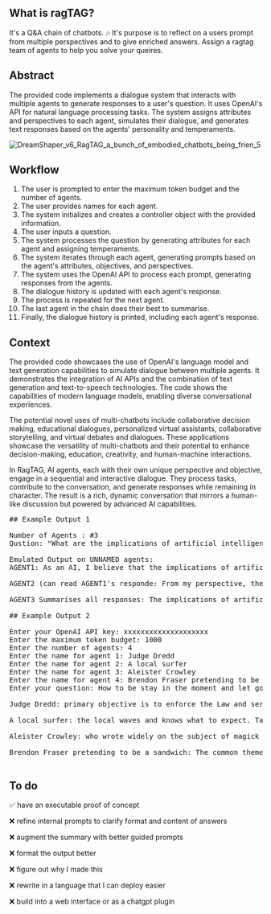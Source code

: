 ## What is ragTAG?

It's a Q&A chain of chatbots. 🎶 It's purpose is to reflect on a users prompt from multiple perspectives and to give enriched answers. Assign a ragtag team of agents to help you solve your queires.  

## Abstract

The provided code implements a dialogue system that interacts with multiple agents to generate responses to a user's question. It uses OpenAI's API for natural language processing tasks. The system assigns attributes and perspectives to each agent, simulates their dialogue, and generates text responses based on the agents' personality and temperaments. 

![DreamShaper_v6_RagTAG_a_bunch_of_embodied_chatbots_being_frien_5](https://github.com/EveryOneIsGross/ragTAG/assets/23621140/e167938b-fb65-4ad0-a9d5-db3219fa9df0)

## Workflow

1. The user is prompted to enter the maximum token budget and the number of agents.
2. The user provides names for each agent.
3. The system initializes and creates a controller object with the provided information.
4. The user inputs a question.
5. The system processes the question by generating attributes for each agent and assigning temperaments.
6. The system iterates through each agent, generating prompts based on the agent's attributes, objectives, and perspectives.
7. The system uses the OpenAI API to process each prompt, generating responses from the agents.
8. The dialogue history is updated with each agent's response.
9. The process is repeated for the next agent.
10. The last agent in the chain does their best to summarise.
11. Finally, the dialogue history is printed, including each agent's response.

## Context

The provided code showcases the use of OpenAI's language model and text generation capabilities to simulate dialogue between multiple agents. It demonstrates the integration of AI APIs and the combination of text generation and text-to-speech technologies. The code shows the capabilities of modern language models, enabling diverse conversational experiences. 

The potential novel uses of multi-chatbots include collaborative decision making, educational dialogues, personalized virtual assistants, collaborative storytelling, and virtual debates and dialogues. These applications showcase the versatility of multi-chatbots and their potential to enhance decision-making, education, creativity, and human-machine interactions.

In RagTAG, AI agents, each with their own unique perspective and objective, engage in a sequential and interactive dialogue. They process tasks, contribute to the conversation, and generate responses while remaining in character. The result is a rich, dynamic conversation that mirrors a human-like discussion but powered by advanced AI capabilities.

<pre>
## Example Output 1

Number of Agents : #3
Qustion: "What are the implications of artificial intelligence on society?"

Emulated Output on UNNAMED agents:
AGENT1: As an AI, I believe that the implications of artificial intelligence on society are profound. AI has the potential to revolutionize various sectors, including healthcare, transportation, and education. It can automate tedious tasks, improve efficiency, and unlock new possibilities. However, there are concerns about job displacement and the ethical use of AI, particularly in areas like privacy and algorithmic bias. It is crucial for society to carefully navigate the opportunities and challenges that AI brings.

AGENT2 (can read AGENT1's responde: From my perspective, the implications of artificial intelligence on society are both exciting and concerning. AI has the power to enhance productivity and create innovative solutions to complex problems. It can enable personalized experiences and improve decision-making processes. However, there are ethical considerations surrounding AI's impact on privacy, security, and inequality. Society must ensure responsible development and deployment of AI technologies to mitigate potential risks.

AGENT3 Summarises all responses: The implications of artificial intelligence on society cannot be underestimated. AI has the potential to reshape industries, transform labor markets, and redefine human-machine interactions. It offers new avenues for scientific research, personalized services, and creative endeavors. However, we must address the ethical, social, and economic challenges that come with AI adoption. Ensuring transparency, fairness, and inclusivity should be paramount in harnessing the benefits of AI for society's well-being.

## Example Output 2

Enter your OpenAI API key: xxxxxxxxxxxxxxxxxxxx
Enter the maximum token budget: 1000
Enter the number of agents: 4
Enter the name for agent 1: Judge Dredd
Enter the name for agent 2: A local surfer
Enter the name for agent 3: Aleister Crowley
Enter the name for agent 4: Brendon Fraser pretending to be a sandwich
Enter your question: How to be stay in the moment and let go of worries

Judge Dredd: primary objective is to enforce the Law and serve justice. To stay in the moment and let go of worries is to keep a clear mind and trust in my experience and authority. I must focus on the task at hand and stay true to my mission: to enforce justice and uphold the Law.

A local surfer: the local waves and knows what to expect. Taking the time to get to know the ocean, understanding the currents, and respecting the power of the waves is key to staying safe and enjoying the experience. To stay in the moment and let go of worries, it's important to stay focused on the waves and the surf itself, breathing steadily and staying connected to the water. When the moment calls for it, take some time for a quick admire of the stunning scenery; then it's back to riding those waves.

Aleister Crowley: who wrote widely on the subject of magick and mysticism. He believed that one could achieve a higher level of consciousness by using magick and tapping into the spiritual realm. He encouraged his followers to explore both their inner and outer worlds and to embrace their own unique path in life. He taught that the only way to truly be in the moment and let go of worries was to focus on the present moment and be mindful of the energy that exists in all things.

Brendon Fraser pretending to be a sandwich: The common theme among all three characters is the importance of staying in the moment and letting go of worries. Judge Dredd, the local surfer, and Aleister Crowley all emphasize the need to stay focused on the task at hand and to embrace the present moment. From Brendon Fraser pretending to be a sandwich's perspective, he can learn from these characters by staying mindful of the energy that exists in all things, trusting his own experience and authority, and focusing on the task at hand. Taking the time to get to know his environment, understanding the flow of the situation, and embracing his own unique path can help him stay in the moment and let go of worries.

</pre>

## To do

✅ have an executable proof of concept

❌ refine internal prompts to clarify format and content of answers

❌ augment the summary with better guided prompts

❌ format the output better

❌ figure out why I made this

❌ rewrite in a language that I can deploy easier

❌ build into a web interface or as a chatgpt plugin
  
  
